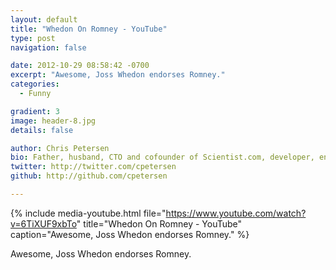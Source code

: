 ```yaml
---
layout: default
title: "Whedon On Romney - YouTube"
type: post
navigation: false

date: 2012-10-29 08:58:42 -0700
excerpt: "Awesome, Joss Whedon endorses Romney."
categories:
  - Funny

gradient: 3
image: header-8.jpg
details: false

author: Chris Petersen
bio: Father, husband, CTO and cofounder of Scientist.com, developer, entrepreneur and technologist.
twitter: http://twitter.com/cpetersen
github: http://github.com/cpetersen

---
```


{% include media-youtube.html file="https://www.youtube.com/watch?v=6TiXUF9xbTo" title="Whedon On Romney - YouTube" caption="Awesome, Joss Whedon endorses Romney." %}

Awesome, Joss Whedon endorses Romney.
